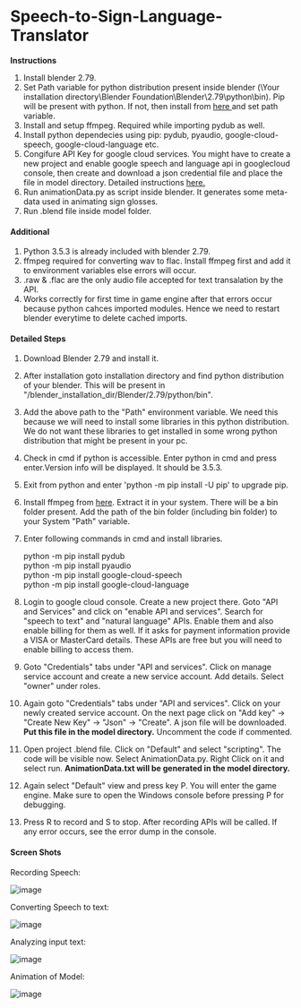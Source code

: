 # Speech-to-Sign-Language-Translator

<b>Instructions</b>
1. Install blender 2.79.
2. Set Path variable for python distribution present inside blender (\Your installation directory\Blender Foundation\Blender\2.79\python\bin). Pip will be present with python. If not, then install from <a href="https://github.com/BurntSushi/nfldb/wiki/Python-&-pip-Windows-installation#pip-install"> here </a> and set path variable.
3. Install and setup ffmpeg. Required while importing pydub as well.
4. Install python dependecies using pip: pydub, pyaudio, google-cloud-speech, google-cloud-language etc.
5. Congifure API Key for google cloud services. You might have to create a new project and enable google speech and language api in googlecloud console, then create and download a json credential file and place the file in model directory. Detailed instructions <a href="https://cloud.google.com/speech-to-text/docs/quickstart-client-libraries#client-libraries-install-python"> here.</a>
6. Run animationData.py as script inside blender. It generates some meta-data used in animating sign glosses.
7. Run .blend file inside model folder.


#### Additional
1. Python 3.5.3 is already included with blender 2.79.
2. ffmpeg required for converting wav to flac. Install ffmpeg first and add it to environment variables else errors will occur.
3. .raw & .flac are the only audio file accepted for text transalation by the API.
4. Works correctly for first time in game engine after that errors occur because python cahces imported modules. Hence we need to restart blender everytime to delete cached imports.


#### Detailed Steps
1. Download Blender 2.79 and install it.
2. After installation goto installation directory and find python distribution of your blender. This will be present in "/blender_installation_dir/Blender/2.79/python/bin".
3. Add the above path to the "Path" environment variable. We need this because we will need to install some libraries in this python distribution. We do not want these libraries to get installed in some wrong python distribution that might be present in your pc.
4. Check in cmd if python is accessible. Enter python in cmd and press enter.Version info will be displayed. It should be 3.5.3.
5. Exit from python and enter 'python -m pip install -U pip' to upgrade pip.
6. Install ffmpeg from <a href="http://ffmpeg.zeranoe.com/builds/">here</a>. Extract it in your system. There will be a bin folder present. Add the path of the bin folder (including bin folder) to your System "Path" variable.
7. Enter following commands in cmd and install libraries.

    python -m pip install pydub\
    python -m pip install pyaudio\
    python -m pip install google-cloud-speech\
    python -m pip install google-cloud-language

8. Login to google cloud console. Create a new project there. Goto "API and Services" and click on "enable API and services". Search for "speech to text" and "natural language" APIs. Enable them and also enable billing for them as well. If it asks for payment information provide a VISA or MasterCard details. These APIs are free but you will need to enable billing to access them.
9. Goto "Credentials" tabs under "API and services". Click on manage service account and create a new service account. Add details. Select "owner" under roles.
10. Again goto "Credentials" tabs under "API and services". Click on your newly created service account. On the next page click on "Add key" -> "Create New Key" -> "Json" -> "Create". A json file will be downloaded. **Put this file in the model directory.** Uncomment the code if commented.
11. Open project .blend file. Click on "Default" and select "scripting". The code will be visible now. Select AnimationData.py. Right Click on it and select run. **AnimationData.txt will be generated in the model directory.**
12. Again select "Default" view and press key P. You will enter the game engine. Make sure to open the Windows console before pressing P for debugging.
13. Press R to record and S to stop. After recording APIs will be called. If any error occurs, see the error dump in the console.


#### Screen Shots
Recording Speech: 

![image](https://github.com/anuragk240/Speech-to-Sign-Language-Translator/assets/17070972/1758bfd7-fe1a-4f45-bf4c-6ae6745ef2aa)

Converting Speech to text:

![image](https://github.com/anuragk240/Speech-to-Sign-Language-Translator/assets/17070972/7cd53eea-6f09-4bc6-bcd0-b11891afa600)

Analyzing input text:

![image](https://github.com/anuragk240/Speech-to-Sign-Language-Translator/assets/17070972/2e862044-8179-4618-8a58-7f578f2e81f9)

Animation of Model:

![image](https://github.com/anuragk240/Speech-to-Sign-Language-Translator/assets/17070972/82834fb9-036f-42b6-a259-8d59b1eca501)




